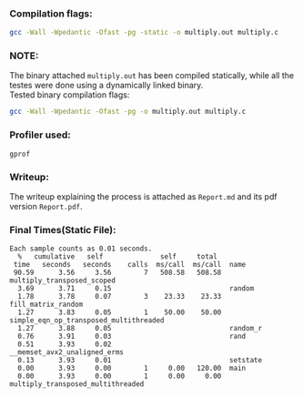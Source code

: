 ### Compilation flags:
```bash
gcc -Wall -Wpedantic -Ofast -pg -static -o multiply.out multiply.c
```

### NOTE:
The binary attached `multiply.out` has been compiled statically, while all the testes were done using a dynamically linked binary.  
Tested binary compilation flags:
```bash
gcc -Wall -Wpedantic -Ofast -pg -o multiply.out multiply.c
```

### Profiler used:
`gprof`

### Writeup:
The writeup explaining the process is attached as `Report.md` and its pdf version `Report.pdf`.

### Final Times(Static File):
```
Each sample counts as 0.01 seconds.
  %   cumulative   self              self     total           
 time   seconds   seconds    calls  ms/call  ms/call  name    
 90.59      3.56     3.56        7   508.58   508.58  multiply_transposed_scoped
  3.69      3.71     0.15                             random
  1.78      3.78     0.07        3    23.33    23.33  fill_matrix_random
  1.27      3.83     0.05        1    50.00    50.00  simple_eqn_op_transposed_multithreaded
  1.27      3.88     0.05                             random_r
  0.76      3.91     0.03                             rand
  0.51      3.93     0.02                             __memset_avx2_unaligned_erms
  0.13      3.93     0.01                             setstate
  0.00      3.93     0.00        1     0.00   120.00  main
  0.00      3.93     0.00        1     0.00     0.00  multiply_transposed_multithreaded
```